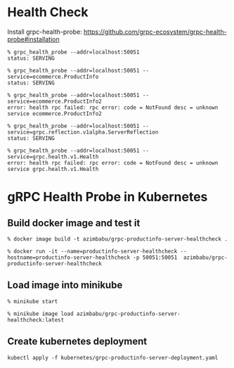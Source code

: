 # Health Check
Install grpc-health-probe: https://github.com/grpc-ecosystem/grpc-health-probe#installation
````
% grpc_health_probe --addr=localhost:50051
status: SERVING

% grpc_health_probe --addr=localhost:50051 --service=ecommerce.ProductInfo
status: SERVING

% grpc_health_probe --addr=localhost:50051 --service=ecommerce.ProductInfo2
error: health rpc failed: rpc error: code = NotFound desc = unknown service ecommerce.ProductInfo2

% grpc_health_probe --addr=localhost:50051 --service=grpc.reflection.v1alpha.ServerReflection
status: SERVING

% grpc_health_probe --addr=localhost:50051 --service=grpc.health.v1.Health                   
error: health rpc failed: rpc error: code = NotFound desc = unknown service grpc.health.v1.Health
````

# gRPC Health Probe in Kubernetes

## Build docker image and test it

```
% docker image build -t azimbabu/grpc-productinfo-server-healthcheck .

% docker run -it --name=productinfo-server-healthcheck --hostname=productinfo-server-healthcheck -p 50051:50051  azimbabu/grpc-productinfo-server-healthcheck
```

## Load image into minikube

```
% minikube start

% minikube image load azimbabu/grpc-productinfo-server-healthcheck:latest
```

## Create kubernetes deployment

```
kubectl apply -f kubernetes/grpc-productinfo-server-deployment.yaml
```